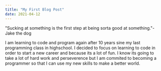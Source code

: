 ```yaml
---
title: "My First Blog Post"
date: 2021-04-12
---
```


"Sucking at something is the first step at being sorta good at something."- Jake the dog
 
 I am learning to code and program again after 10 years sine my last programming class in highschool. I decided to focus on learning to code in order to start a new career and because its a lot of fun. I know its going to take a lot of hard work and perseverence but I am commited to becoming a programmer so that I can use my new skills to make a better world. 
